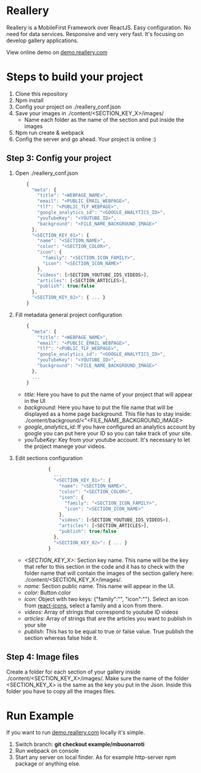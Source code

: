 # Reallery
Reallery is a MobileFirst Framework over ReactJS. Easy configuration. No need for data services. Responsive and very very fast. It's focusing on develop gallery applications.


  View online demo on [demo.reallery.com](http://www.demo.reallery.com/)


# Steps to build your project
1. Clone this repository
1. Npm install
1. Config your project on ./reallery_conf.json
1. Save your images in ./content/<SECTION_KEY_X>/images/
    - Name each folder as the name of the section and put inside the images
1. Npm run create & webpack
1. Config the server and go ahead. Your project is online :)


## Step 3: Config your project
1. Open ./reallery_conf.json
    ```javascript
        {
          "meta": {
            "title": "<WEBPAGE_NAME>",
            "email": "<PUBLIC_EMAIL_WEBPAGE>",
            "tlf": "<PUBLIC_TLF_WEBPAGE>",
            "google_analytics_id": "<GOOGLE_ANALYTICS_ID>",
            "youTubeKey": "<YOUTUBE_ID>",
            "background": "<FILE_NAME_BACKGROUND_IMAGE>"
          },
          "<SECTION_KEY_01>": {
            "name": "<SECTION_NAME>",
            "color": "<SECTION_COLOR>",
            "icon": {
              "family": "<SECTION_ICON_FAMILY>",
              "icon": "<SECTION_ICON_NAME>"
            },
            "videos": [<SECTION_YOUTUBE_IDS_VIDEOS>],
            "articles": [<SECTION_ARTICLES>],
            "publish": true/false
          },
          "<SECTION_KEY_02>": { ... }
        }

    ```

1. Fill metadata general project configuration
    ```javascript
        {
          "meta": {
            "title": "<WEBPAGE_NAME>",
            "email": "<PUBLIC_EMAIL_WEBPAGE>",
            "tlf": "<PUBLIC_TLF_WEBPAGE>",
            "google_analytics_id": "<GOOGLE_ANALYTICS_ID>",
            "youTubeKey": "<YOUTUBE_ID>",
            "background": "<FILE_NAME_BACKGROUND_IMAGE>"
          },
          ...
        }

    ```

    - *title:* Here you have to put the name of your project that will appear in the UI
    - *background:* Here you have to put the file name that will be displayed as a home page background. This file has to stay inside:  ./content/background/<"<FILE_NAME_BACKGROUND_IMAGE>
    - *google_analytics_id:* If you have configured an analytics account by google you can put here your ID so you can take track of your site.
    - *youTubeKey:* Key from your youtube account. It's necessary to let the project manege your videos.

1. Edit sections configuration

    ```javascript
                {
                  ...
                  "<SECTION_KEY_01>": {
                    "name": "<SECTION_NAME>",
                    "color": "<SECTION_COLOR>",
                    "icon": {
                      "family": "<SECTION_ICON_FAMILY>",
                      "icon": "<SECTION_ICON_NAME>"
                    },
                    "videos": [<SECTION_YOUTUBE_IDS_VIDEOS>],
                    "articles": [<SECTION_ARTICLES>],
                    "publish": true/false
                  },
                  "<SECTION_KEY_02>": { ... }
                }

    ```

    - *<SECTION_KEY_X>:* Section key name. This name will be the key that refer to this section in the code and it has to check with the folder name that will contain the images of the section gallery here: ./content/<SECTION_KEY_X>/images/.
    - *name:* Section public name. This name will appear in the UI.
    - *color:* Button color
    - *icon:* Object with two keys: {"family":"", "icon":""}. Select an icon from [react-icons](https://gorangajic.github.io/react-icons/fa.html), select a family and a icon from there.
    - *videos:* Array of strings that correspond to youtube ID videos
    - *articles:* Array of strings that are the articles you want to publish in your site
    - *publish:* This has to be equal to true or false value. True publish the section whereas false hide it.


## Step 4: Image files

Create a folder for each section of your gallery inside ./content/<SECTION_KEY_X>/images/. Make sure the name of the folder <SECTION_KEY_X> is the same as the key you put in the Json. Inside this folder you have to copy all the images files.

# Run Example
If you want to run [demo.reallery.com](http://www.demo.reallery.com/) locally it's simple.
1. Switch branch: **git checkout example/mbuonarroti**
1. Run webpack on console
1. Start any server on local finder. As for example http-server npm package or anything else.